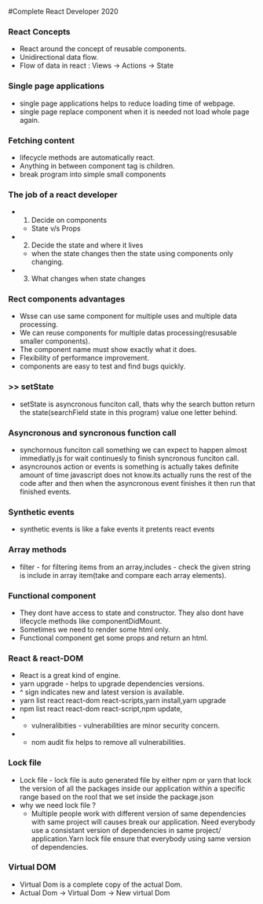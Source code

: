 #Complete React Developer 2020

### React Concepts

- React around the concept of reusable components.
- Unidirectional data flow.
- Flow of data in react : Views -> Actions -> State

### Single page applications

- single page applications helps to reduce loading time of webpage.
- single page replace component when it is needed not load whole page again.

### Fetching content

- lifecycle methods are automatically react.
- Anything in between component tag is children.
- break program into simple small components

### The job of a react developer

- 1. Decide on components
  - State v/s Props
- 2. Decide the state and where it lives
  - when the state changes then the state using components only changing.
- 3. What changes when state changes

### Rect components advantages

- Wsse can use same component for multiple uses and multiple data processing.
- We can reuse components for multiple datas processing(resusable smaller components).
- The component name must show exactly what it does.
- Flexibility of performance improvement.
- components are easy to test and find bugs quickly.

### >> setState
- setState is asyncronous funciton call, thats why the search button return the state(searchField state in this program) value one letter behind.

### Asyncronous and syncronous function call

- synchornous funciton call something we can expect to happen almost immediatly.js for wait continuesly to finish syncronous funciton call.
- asyncrounos action or events is something is actually takes definite amount of time javascript does not know.its actually runs the rest of the code after and then when the asyncronous event finishes it then run that finished events.

### Synthetic events

- synthetic events is like a fake events it pretents react events

### Array methods

- filter - for filtering items from an array,includes - check the given string is include in array item(take and compare each array elements).

### Functional component

- They dont have access to state and constructor. They also dont have lifecycle methods like componentDidMount.
- Sometimes we need to render some html only.
- Functional component get some props and return an html.

### React & react-DOM
- React is a great kind of engine.
- yarn upgrade - helps to upgrade dependencies versions.
- ^ sign indicates new and latest version is available.
- yarn list react react-dom react-scripts,yarn install,yarn upgrade
- npm list react react-dom react-script,npm update,
- * vulneralibities - vulnerabilities are minor security concern.
- * nom audit fix helps to remove all vulnerabilities.
### Lock file
- Lock file - lock file is auto generated file by either npm or yarn that lock the version of all the packages inside our application within a specific range based on the rool that we set inside the package.json
- why we need lock file ?
    - Multiple people work with different version of same dependencies with same project will causes break our application. Need everybody use a consistant version of dependencies in  same project/ application.Yarn lock file ensure that everybody using same version of dependencies.

### Virtual DOM
- Virtual Dom is a complete copy of the actual Dom.
- Actual Dom -> Virtual Dom -> New virtual Dom